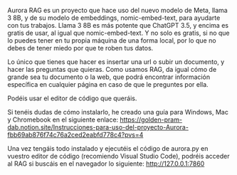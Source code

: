 Aurora RAG es un proyecto que hace uso del nuevo modelo de Meta, llama 3 8B, y de su modelo de embeddings, nomic-embed-text, para ayudarte con tus trabajos.
Llama 3 8B es más potente que ChatGPT 3.5, y encima es gratis de usar, al igual que nomic-embed-text.
Y no solo es gratis, si no que lo puedes tener en tu propia máquina de una forma local, por lo que no debes de tener miedo por que te roben tus datos.

Lo único que tienes que hacer es insertar una url o subir un documento, y hacer las preguntas que quieras.
Como usamos RAG, da igual cómo de grande sea tu documento o la web, que podrá encontrar información específica en cualquier página en caso de que le preguntes por ella.

Podéis usar el editor de código que queráis.

Si tenéis dudas de cómo instalarlo, he creado una guía para Windows, Mac y Chromebook en el siguiente enlace:
https://golden-pram-dab.notion.site/Instrucciones-para-uso-del-proyecto-Aurora-fbb69ab876f74c76a2ced2eabfd778c4?pvs=4


Una vez tengáis todo  instalado y ejecutéis el código de aurora.py en vuestro editor de código (recomiendo Visual Studio Code), podréis acceder al RAG si buscáis en el navegador lo siguiente: http://127.0.0.1:7860
